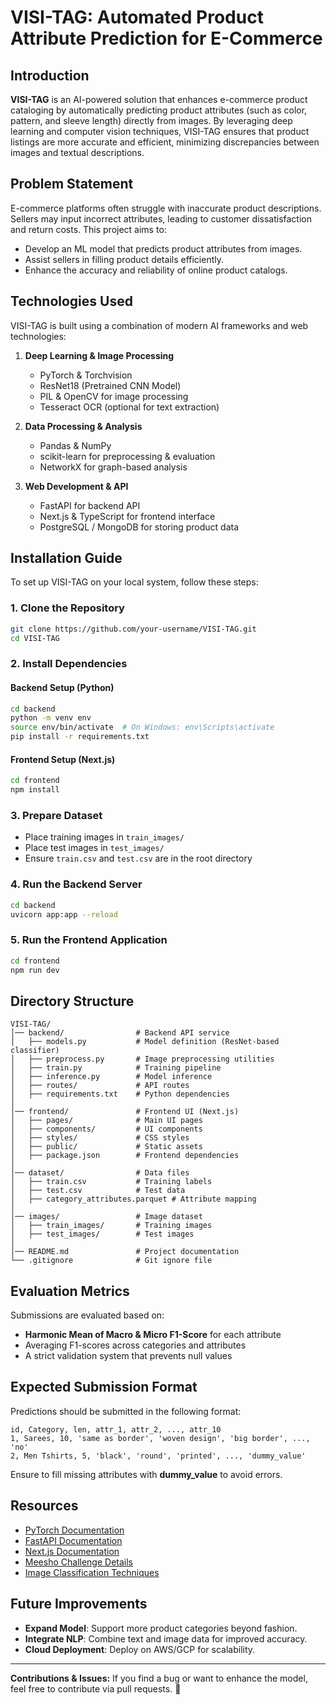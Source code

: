 # VISI-TAG: Automated Product Attribute Prediction for E-Commerce

## Introduction
**VISI-TAG** is an AI-powered solution that enhances e-commerce product cataloging by automatically predicting product attributes (such as color, pattern, and sleeve length) directly from images. By leveraging deep learning and computer vision techniques, VISI-TAG ensures that product listings are more accurate and efficient, minimizing discrepancies between images and textual descriptions.

## Problem Statement
E-commerce platforms often struggle with inaccurate product descriptions. Sellers may input incorrect attributes, leading to customer dissatisfaction and return costs. This project aims to:
- Develop an ML model that predicts product attributes from images.
- Assist sellers in filling product details efficiently.
- Enhance the accuracy and reliability of online product catalogs.

## Technologies Used
VISI-TAG is built using a combination of modern AI frameworks and web technologies:

1. **Deep Learning & Image Processing**
   - PyTorch & Torchvision
   - ResNet18 (Pretrained CNN Model)
   - PIL & OpenCV for image processing
   - Tesseract OCR (optional for text extraction)

2. **Data Processing & Analysis**
   - Pandas & NumPy
   - scikit-learn for preprocessing & evaluation
   - NetworkX for graph-based analysis

3. **Web Development & API**
   - FastAPI for backend API
   - Next.js & TypeScript for frontend interface
   - PostgreSQL / MongoDB for storing product data

## Installation Guide
To set up VISI-TAG on your local system, follow these steps:

### 1. Clone the Repository
```sh
git clone https://github.com/your-username/VISI-TAG.git
cd VISI-TAG
```

### 2. Install Dependencies
#### **Backend Setup (Python)**
```sh
cd backend
python -m venv env
source env/bin/activate  # On Windows: env\Scripts\activate
pip install -r requirements.txt
```

#### **Frontend Setup (Next.js)**
```sh
cd frontend
npm install
```

### 3. Prepare Dataset
- Place training images in `train_images/`
- Place test images in `test_images/`
- Ensure `train.csv` and `test.csv` are in the root directory

### 4. Run the Backend Server
```sh
cd backend
uvicorn app:app --reload
```

### 5. Run the Frontend Application
```sh
cd frontend
npm run dev
```

## Directory Structure
```
VISI-TAG/
│── backend/                # Backend API service
│   ├── models.py           # Model definition (ResNet-based classifier)
│   ├── preprocess.py       # Image preprocessing utilities
│   ├── train.py            # Training pipeline
│   ├── inference.py        # Model inference
│   ├── routes/             # API routes
│   ├── requirements.txt    # Python dependencies
│
│── frontend/               # Frontend UI (Next.js)
│   ├── pages/              # Main UI pages
│   ├── components/         # UI components
│   ├── styles/             # CSS styles
│   ├── public/             # Static assets
│   ├── package.json        # Frontend dependencies
│
│── dataset/                # Data files
│   ├── train.csv           # Training labels
│   ├── test.csv            # Test data
│   ├── category_attributes.parquet # Attribute mapping
│
│── images/                 # Image dataset
│   ├── train_images/       # Training images
│   ├── test_images/        # Test images
│
│── README.md               # Project documentation
└── .gitignore              # Git ignore file
```

## Evaluation Metrics
Submissions are evaluated based on:
- **Harmonic Mean of Macro & Micro F1-Score** for each attribute
- Averaging F1-scores across categories and attributes
- A strict validation system that prevents null values

## Expected Submission Format
Predictions should be submitted in the following format:
```
id, Category, len, attr_1, attr_2, ..., attr_10
1, Sarees, 10, 'same as border', 'woven design', 'big border', ..., 'no'
2, Men Tshirts, 5, 'black', 'round', 'printed', ..., 'dummy_value'
```
Ensure to fill missing attributes with **dummy_value** to avoid errors.

## Resources
- [PyTorch Documentation](https://pytorch.org/docs/stable/index.html)
- [FastAPI Documentation](https://fastapi.tiangolo.com/)
- [Next.js Documentation](https://nextjs.org/docs)
- [Meesho Challenge Details](https://meesho.com/data-challenge)
- [Image Classification Techniques](https://arxiv.org/abs/1512.03385)

## Future Improvements
- **Expand Model**: Support more product categories beyond fashion.
- **Integrate NLP**: Combine text and image data for improved accuracy.
- **Cloud Deployment**: Deploy on AWS/GCP for scalability.

---
**Contributions & Issues:** If you find a bug or want to enhance the model, feel free to contribute via pull requests. 🚀

